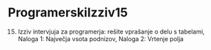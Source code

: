 # ProgramerskiIzziv15
15. Izziv intervjuja za programerja: rešite vprašanje o delu s tabelami, Naloga 1: Največja vsota podnizov, Naloga 2: Vrtenje polja
